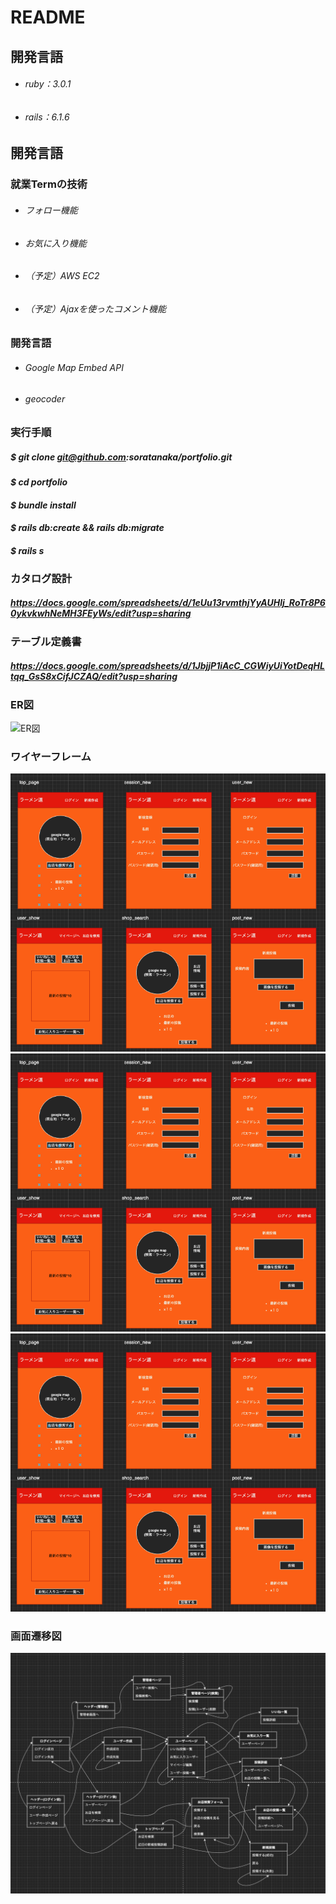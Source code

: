 # README

## 開発言語

- ###### ruby：3.0.1 
- ###### rails：6.1.6 

## 開発言語

### 就業Termの技術
- ###### フォロー機能
- ###### お気に入り機能
- ###### （予定）AWS EC2
- ###### （予定）Ajaxを使ったコメント機能

### 開発言語

- ###### Google Map Embed API
- ###### geocoder

### 実行手順

##### _$ git clone git@github.com:soratanaka/portfolio.git_

####  _$ cd portfolio_

#### _$ bundle install_

#### _$ rails db:create && rails db:migrate_  

#### _$ rails s_

### カタログ設計

#####  https://docs.google.com/spreadsheets/d/1eUu13rvmthjYyAUHlj_RoTr8P60ykvkwhNeMH3FEyWs/edit?usp=sharing

### テーブル定義書

##### https://docs.google.com/spreadsheets/d/1JbjjP1iAcC_CGWiyUiYotDeqHLtqq_GsS8xCifJCZAQ/edit?usp=sharing


### ER図

![ER図](img/ER図.png) 


### ワイヤーフレーム

![ラフ画像](img/ラフ図_1.png) 
![ラフ画像](img/ラフ図_1.png) 
![ラフ画像](img/ラフ図_1.png) 

### 画面遷移図

![画面遷移](img/画面遷移.png) 